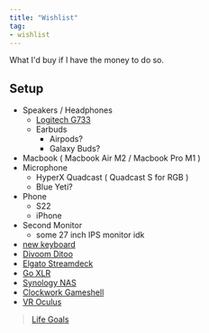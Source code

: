 ```yaml
---
title: "Wishlist"
tag:
- wishlist
---
```


What I'd buy if I have the money to do so.

## Setup
- Speakers / Headphones
	- [Logitech G733](https://www.logitechg.com/en-us/products/gaming-audio/g733-rgb-wireless-headset.981-000942.html)
	- Earbuds
		- Airpods?
		- Galaxy Buds?
-  Macbook ( Macbook Air M2 / Macbook Pro M1 )
- Microphone
	- HyperX Quadcast ( Quadcast S for RGB )
	- Blue Yeti?
-  Phone
	- S22
	- iPhone
- Second Monitor
	- some 27 inch IPS monitor idk
-  [new keyboard](keyboard.md)
- [Divoom Ditoo](https://divoom.com/products/divoom-ditooplus)
- [Elgato Streamdeck](https://www.elgato.com/en)
- [Go XLR](https://www.tc-helicon.com/product.html?modelCode=P0CQK)
- [Synology NAS](https://www.synology.com/en-global)
-  [Clockwork Gameshell](https://www.clockworkpi.com/gameshell)
-  [VR Oculus](https://store.facebook.com/quest/)

> [Life Goals](goals)